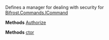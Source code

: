 Defines a manager for dealing with security for [Bifrost.Commands.ICommand](Bifrost.Commands.ICommand)

**Methods**
[Authorize](Bifrost.Commands.ICommandSecurityManager.Authorize)


**Methods**
[ctor](Bifrost.Commands.CommandSecurityManager.ctor)
